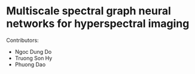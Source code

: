 # Multiscale spectral graph neural networks for hyperspectral imaging

Contributors:
* Ngoc Dung Do
* Truong Son Hy
* Phuong Dao
